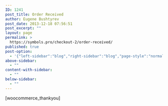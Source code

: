 ```yaml
---
ID: 1241
post_title: Order Received
author: Eugene Bushtyrev
post_date: 2013-12-18 07:56:51
post_excerpt: ""
layout: page
permalink: >
  https://symbols.pro/checkout-2/order-received/
published: true
post-option:
  - '{"left-sidebar":"blog","right-sidebar":"blog","page-style":"normal","show-title":"enable","page-caption":"","show-content":"enable","header-background":""}'
above-sidebar:
  - ""
content-with-sidebar:
  - ""
below-sidebar:
  - ""
---
```

[woocommerce_thankyou]
